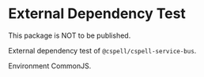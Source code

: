 # External Dependency Test

This package is NOT to be published.

External dependency test of `@cspell/cspell-service-bus`.

Environment CommonJS.
